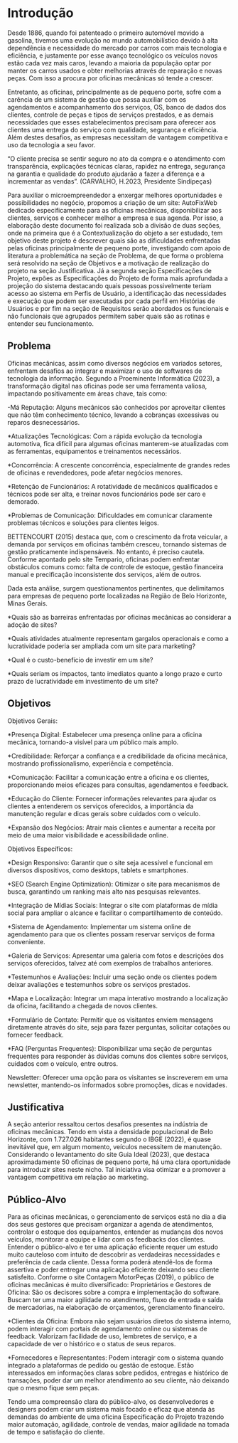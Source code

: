 # Introdução

Desde 1886, quando foi patenteado o primeiro automóvel movido a gasolina, tivemos uma evolução no mundo automobilístico devido à alta dependência e necessidade do mercado por carros com mais tecnologia e eficiência, e justamente por esse avanço tecnológico os veículos novos estão cada vez mais caros, levando a maioria da população optar por manter os carros usados e obter melhorias através de reparação e novas peças. Com isso a procura por oficinas mecânicas só tende a crescer. 

Entretanto, as oficinas, principalmente as de pequeno porte, sofre com a carência de um sistema de gestão que possa auxiliar com os agendamentos e acompanhamento dos serviços, OS, banco de dados dos clientes, controle de peças e tipos de serviços prestados, e as demais necessidades que esses estabelecimentos precisam para oferecer aos clientes uma entrega do serviço com qualidade, segurança e eficiência. Além destes desafios, as empresas necessitam de vantagem competitiva e uso da tecnologia a seu favor. 

“O cliente precisa se sentir seguro no ato da compra e o atendimento com transparência, explicações técnicas claras, rapidez na entrega, segurança na garantia e qualidade do produto ajudarão a fazer a diferença e a incrementar as vendas”. (CARVALHO, H.2023, Presidente Sindipeças) 

Para auxiliar o microempreendedor a enxergar melhores oportunidades e possibilidades no negócio, propomos a criação de um site: AutoFixWeb dedicado especificamente para as oficinas mecânicas, disponibilizar aos clientes, serviços e conhecer melhor a empresa e sua agenda. Por isso, a elaboração deste documento foi realizada sob a divisão de duas seções, onde na primeira que é a Contextualização do objeto a ser estudado, tem objetivo deste projeto é descrever quais são as dificuldades enfrentadas pelas oficinas principalmente de pequeno porte, investigando com apoio de literatura a problemática na seção de Problema, de que forma o problema será resolvido na seção de Objetivos e a motivação de realização do projeto na seção Justificativa. Já a segunda seção Especificações de Projeto, expões as Especificações do Projeto de forma mais aprofundada a projeção do sistema destacando quais pessoas possivelmente teriam acesso ao sistema em Perfis de Usuário, a identificação das necessidades e execução que podem ser executadas por cada perfil em Histórias de Usuários e por fim na seção de Requisitos serão abordados os funcionais e não funcionais que agrupados permitem saber quais são as rotinas e entender seu funcionamento. 

## Problema

Oficinas mecânicas, assim como diversos negócios em variados setores, enfrentam desafios ao integrar e maximizar o uso de softwares de tecnologia da informação. Segundo a Proeminente Informática (2023), a transformação digital nas oficinas pode ser uma ferramenta valiosa, impactando positivamente em áreas chave, tais como: 

-Má Reputação: Alguns mecânicos são conhecidos por aproveitar clientes que não têm conhecimento técnico, levando a cobranças excessivas ou reparos desnecessários. 

*Atualizações Tecnológicas: Com a rápida evolução da tecnologia automotiva, fica difícil para algumas oficinas manterem-se atualizadas com as ferramentas, equipamentos e treinamentos necessários. 

*Concorrência: A crescente concorrência, especialmente de grandes redes de oficinas e revendedores, pode afetar negócios menores. 

*Retenção de Funcionários: A rotatividade de mecânicos qualificados e técnicos pode ser alta, e treinar novos funcionários pode ser caro e demorado. 

*Problemas de Comunicação: Dificuldades em comunicar claramente problemas técnicos e soluções para clientes leigos. 

BETTENCOURT (2015) destaca que, com o crescimento da frota veicular, a demanda por serviços em oficinas também cresceu, tornando sistemas de gestão praticamente indispensáveis. No entanto, é preciso cautela. Conforme apontado pelo site Tempario, oficinas podem enfrentar obstáculos comuns como: falta de controle de estoque, gestão financeira manual e precificação inconsistente dos serviços, além de outros. 

Dada esta análise, surgem questionamentos pertinentes, que delimitamos para empresas de pequeno porte localizadas na Região de Belo Horizonte, Minas Gerais.  

*Quais são as barreiras enfrentadas por oficinas mecânicas ao considerar a adoção de sites? 

*Quais atividades atualmente representam gargalos operacionais e como a lucratividade poderia ser ampliada com um site para marketing? 

*Qual é o custo-benefício de investir em um site? 

*Quais seriam os impactos, tanto imediatos quanto a longo prazo e curto prazo de lucratividade em investimento de um site? 

## Objetivos

Objetivos Gerais: 

*Presença Digital: Estabelecer uma presença online para a oficina mecânica, tornando-a visível para um público mais amplo. 

*Credibilidade: Reforçar a confiança e a credibilidade da oficina mecânica, mostrando profissionalismo, experiência e competência. 

*Comunicação: Facilitar a comunicação entre a oficina e os clientes, proporcionando meios eficazes para consultas, agendamentos e feedback. 

*Educação do Cliente: Fornecer informações relevantes para ajudar os clientes a entenderem os serviços oferecidos, a importância da manutenção regular e dicas gerais sobre cuidados com o veículo. 

*Expansão dos Negócios: Atrair mais clientes e aumentar a receita por meio de uma maior visibilidade e acessibilidade online.

Objetivos Específicos: 

*Design Responsivo: Garantir que o site seja acessível e funcional em diversos dispositivos, como desktops, tablets e smartphones. 

*SEO (Search Engine Optimization): Otimizar o site para mecanismos de busca, garantindo um ranking mais alto nas pesquisas relevantes. 

*Integração de Mídias Sociais: Integrar o site com plataformas de mídia social para ampliar o alcance e facilitar o compartilhamento de conteúdo. 

*Sistema de Agendamento: Implementar um sistema online de agendamento para que os clientes possam reservar serviços de forma conveniente. 

*Galeria de Serviços: Apresentar uma galeria com fotos e descrições dos serviços oferecidos, talvez até com exemplos de trabalhos anteriores. 

*Testemunhos e Avaliações: Incluir uma seção onde os clientes podem deixar avaliações e testemunhos sobre os serviços prestados. 

*Mapa e Localização: Integrar um mapa interativo mostrando a localização da oficina, facilitando a chegada de novos clientes. 

*Formulário de Contato: Permitir que os visitantes enviem mensagens diretamente através do site, seja para fazer perguntas, solicitar cotações ou fornecer feedback. 

*FAQ (Perguntas Frequentes): Disponibilizar uma seção de perguntas frequentes para responder às dúvidas comuns dos clientes sobre serviços, cuidados com o veículo, entre outros. 

Newsletter: Oferecer uma opção para os visitantes se inscreverem em uma newsletter, mantendo-os informados sobre promoções, dicas e novidades.

## Justificativa

A seção anterior ressaltou certos desafios presentes na indústria de oficinas mecânicas. Tendo em vista a densidade populacional de Belo Horizonte, com 1.727.026 habitantes segundo o IBGE (2022), é quase inevitável que, em algum momento, veículos necessitem de manutenção. Considerando o levantamento do site Guia Ideal (2023), que destaca aproximadamente 50 oficinas de pequeno porte, há uma clara oportunidade para introduzir sites neste nicho. Tal iniciativa visa otimizar e a promover a vantagem competitiva em relação ao marketing.  

## Público-Alvo

Para as oficinas mecânicas, o gerenciamento de serviços está no dia a dia dos seus gestores que precisam organizar a agenda de atendimentos, controlar o estoque dos equipamentos, entender as mudanças dos novos veículos, monitorar a equipe e lidar com os feedbacks dos clientes. 
Entender o público-alvo e ter uma aplicação eficiente requer um estudo muito cauteloso com intuito de descobrir as verdadeiras necessidades e preferência de cada cliente. Dessa forma poderá atendê-los de forma assertiva e poder entregar uma aplicação eficiente deixando seu cliente satisfeito. Conforme o site Contagem MotorPeças (2019), o público de oficinas mecânicas é muito diversificado: 
Proprietários e Gestores de Oficina: São os decisores sobre a compra e implementação do software. Buscam ter uma maior agilidade no atendimento, fluxo de entrada e saída de mercadorias, na elaboração de orçamentos, gerenciamento financeiro.  

*Clientes da Oficina: Embora não sejam usuários diretos do sistema interno, podem interagir com portais de agendamento online ou sistemas de feedback. Valorizam facilidade de uso, lembretes de serviço, e a capacidade de ver o histórico e o status de seus reparos. 

*Fornecedores e Representantes: Podem interagir com o sistema quando integrado a plataformas de pedido ou gestão de estoque. Estão interessados em informações claras sobre pedidos, entregas e histórico de transações, poder dar um melhor atendimento ao seu cliente, não deixando que o mesmo fique sem peças. 

Tendo uma compreensão clara do público-alvo, os desenvolvedores e designers podem criar um sistema mais focado e eficaz que atenda às demandas do ambiente de uma oficina Especificação do Projeto trazendo maior automação, agilidade, controle de vendas, maior agilidade na tomada de tempo e satisfação do cliente. 

